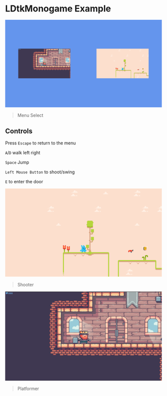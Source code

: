 # LDtkMonogame Example

![Screenshot](Screenshot.png)

> Menu Select

## Controls

Press `Escape` to return to the menu

`A`/`D` walk left right

`Space` Jump

`Left Mouse Button` to shoot/swing

`E` to enter the door

![Screenshot](Images/Shooter.png)

> Shooter

![Screenshot](Images/Platformer.png)

> Platformer
